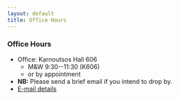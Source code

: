 ```yaml
---
layout: default
title: Office Hours
---
```


###  Office Hours

+ Office: Karnoutsos Hall 606
	+ M&W 9:30--11:30 (K606)
	+ or by appointment
+ **NB:** Please send a brief email if you intend to drop by.
+ [E-mail details](/Contact)
